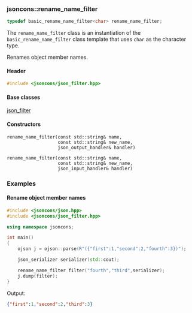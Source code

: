 ### jsoncons::rename_name_filter

```c++
typedef basic_rename_name_filter<char> rename_name_filter;
```
The `rename_name_filter` class is an instantiation of the `basic_rename_name_filter` class template that uses `char` as the character type. 

Renames object member names. 

#### Header
```c++
#include <jsoncons/json_filter.hpp>
```

#### Base classes

[json_filter](json_filter.md)

#### Constructors

    rename_name_filter(const std::string& name,
                       const std::string& new_name,
                       json_output_handler& handler)

    rename_name_filter(const std::string& name,
                       const std::string& new_name,
                       json_input_handler& handler)

### Examples

#### Rename object member names

```c++
#include <jsoncons/json.hpp>
#include <jsoncons/json_filter.hpp>

using namespace jsoncons;

int main()
{
    ojson j = ojson::parse(R"({"first":1,"second":2,"fourth":3})");

    json_serializer serializer(std::cout);

    rename_name_filter filter("fourth","third",serializer);
    j.dump(filter);
}
```
Output:
```json
{"first":1,"second":2,"third":3}
```

